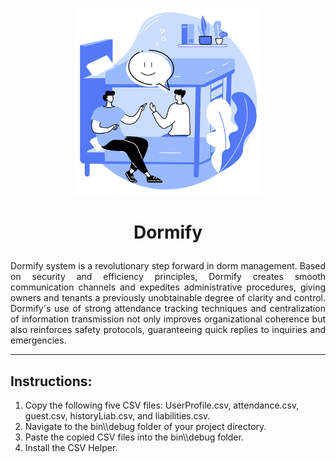 <p align="center">
    <img src="https://github.com/KimMathew/Dormify/blob/master/Assets/logo.png" width=300 height=300/>
</p>

# <p align="center"> Dormify </p>

<p align = "justify"> 
    Dormify system is a revolutionary step forward in dorm management. Based on security and efficiency principles, Dormify creates smooth communication channels and expedites administrative procedures, giving owners and tenants a previously unobtainable degree of clarity   and control. Dormify's use of strong attendance tracking techniques and centralization of information transmission not only improves organizational coherence but also reinforces safety protocols, guaranteeing quick replies to inquiries and emergencies.
</p>

***

## Instructions:
1. Copy the following five CSV files: UserProfile.csv, attendance.csv, guest.csv, historyLiab.csv, and liabilities.csv. <br>
2. Navigate to the bin\\\debug folder of your project directory. <br>
3. Paste the copied CSV files into the bin\\\debug folder. <br>
4. Install the CSV Helper.

